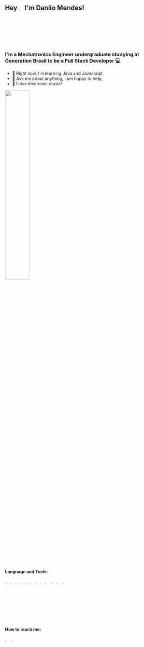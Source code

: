 ## Hey <img src ="https://camo.githubusercontent.com/e8e7b06ecf583bc040eb60e44eb5b8e0ecc5421320a92929ce21522dbc34c891/68747470733a2f2f6d656469612e67697068792e636f6d2f6d656469612f6876524a434c467a6361737252346961377a2f67697068792e676966" width = "3%">  I'm Danilo Mendes!

### I'm a Mechatronics Engineer undergraduate studying at Generation Brasil to be a Full Stack Developer :computer:
- 🌱 Right now, I’m learning Java and Javascript.
- :speech_balloon: Ask me about anything, I am happy to help;
- :musical_note: I love electronic music!
<img src = "https://raw.githubusercontent.com/gist/albertcodes/df46b9e235c6ae680bbcbca131bce216/raw/e2b9f29d44ec8bbb051b55a3a1258012f4a3d7cb/Code.All.Day.gif" width = "40%">

#### Language and Tools:
<img src = "https://upload.wikimedia.org/wikipedia/pt/3/30/Java_programming_language_logo.svg" width ="2%"> <img src = "https://upload.wikimedia.org/wikipedia/commons/thumb/6/61/HTML5_logo_and_wordmark.svg/1200px-HTML5_logo_and_wordmark.svg.png" width="3.2%">  <img src = "https://upload.wikimedia.org/wikipedia/commons/thumb/d/d5/CSS3_logo_and_wordmark.svg/1200px-CSS3_logo_and_wordmark.svg.png" width="2.2%">  <img src = "https://upload.wikimedia.org/wikipedia/commons/thumb/9/99/Unofficial_JavaScript_logo_2.svg/480px-Unofficial_JavaScript_logo_2.svg.png" width="2.5%">   <img src = "https://getbootstrap.com/docs/4.0/assets/brand/bootstrap-social-logo.png" width="2.5%"> <img src = "https://img.icons8.com/color/452/nodejs.png" width="2.5%">  <img src = "https://miro.medium.com/max/816/1*mn6bOs7s6Qbao15PMNRyOA.png" width="2.5%"> <img src = "https://angular.io/assets/images/logos/angular/angular.png" width="2.7%"> <img src = "https://pngimg.com/uploads/mysql/mysql_PNG23.png" width="3%">  <img src = "https://miro.medium.com/max/856/1*O68LbDvD5Dcsnez73M7v4Q.png" width="3%">  <img src = "https://www.docker.com/sites/default/files/d8/2019-07/vertical-logo-monochromatic.png" width="3%">  <img src = "https://git-scm.com/images/logos/downloads/Git-Icon-1788C.png" width="2%">

#### How to reach me:
<a href="https://www.linkedin.com/in/danilomf/"><img src="https://img.icons8.com/ios/452/linkedin.png" width="3.5%"></a>      <a href="https://www.instagram.com/danilomendesf/"><img src = "https://image.flaticon.com/icons/png/512/87/87390.png" width ="3.2%"></a>
